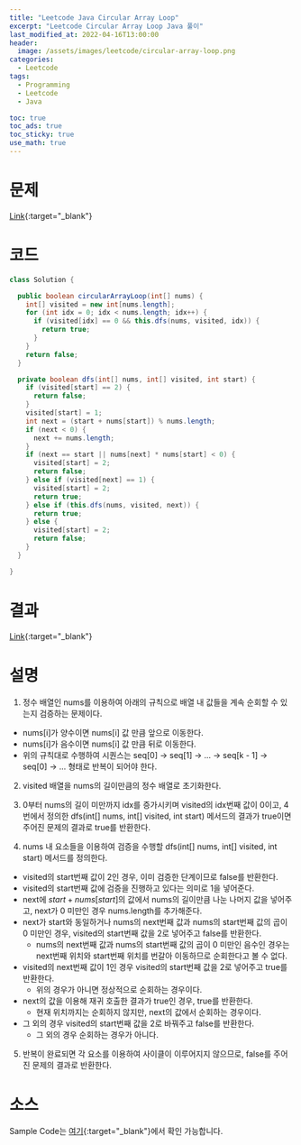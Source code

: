 ```yaml
---
title: "Leetcode Java Circular Array Loop"
excerpt: "Leetcode Circular Array Loop Java 풀이"
last_modified_at: 2022-04-16T13:00:00
header:
  image: /assets/images/leetcode/circular-array-loop.png
categories:
  - Leetcode
tags:
  - Programming
  - Leetcode
  - Java

toc: true
toc_ads: true
toc_sticky: true
use_math: true
---
```

# 문제
[Link](https://leetcode.com/problems/circular-array-loop/){:target="_blank"}

# 코드
```java
class Solution {

  public boolean circularArrayLoop(int[] nums) {
    int[] visited = new int[nums.length];
    for (int idx = 0; idx < nums.length; idx++) {
      if (visited[idx] == 0 && this.dfs(nums, visited, idx)) {
        return true;
      }
    }
    return false;
  }

  private boolean dfs(int[] nums, int[] visited, int start) {
    if (visited[start] == 2) {
      return false;
    }
    visited[start] = 1;
    int next = (start + nums[start]) % nums.length;
    if (next < 0) {
      next += nums.length;
    }
    if (next == start || nums[next] * nums[start] < 0) {
      visited[start] = 2;
      return false;
    } else if (visited[next] == 1) {
      visited[start] = 2;
      return true;
    } else if (this.dfs(nums, visited, next)) {
      return true;
    } else {
      visited[start] = 2;
      return false;
    }
  }

}
```

# 결과
[Link](https://leetcode.com/submissions/detail/681221745/){:target="_blank"}

# 설명
1. 정수 배열인 nums를 이용하여 아래의 규칙으로 배열 내 값들을 계속 순회할 수 있는지 검증하는 문제이다.
- nums[i]가 양수이면 nums[i] 값 만큼 앞으로 이동한다.
- nums[i]가 음수이면 nums[i] 값 만큼 뒤로 이동한다.
- 위의 규칙대로 수행하여 시퀀스는 seq[0] -> seq[1] -> ... -> seq[k - 1] -> seq[0] -> ... 형태로 반복이 되어야 한다.

2. visited 배열을 nums의 길이만큼의 정수 배열로 초기화한다.

3. 0부터 nums의 길이 미만까지 idx를 증가시키며 visited의 idx번째 값이 0이고, 4번에서 정의한 dfs(int[] nums, int[] visited, int start) 메서드의 결과가 true이면 주어진 문제의 결과로 true를 반환한다.

4. nums 내 요소들을 이용하여 검증을 수행할 dfs(int[] nums, int[] visited, int start) 메서드를 정의한다.
- visited의 start번째 값이 2인 경우, 이미 검증한 단계이므로 false를 반환한다.
- visited의 start번째 값에 검증을 진행하고 있다는 의미로 1을 넣어준다.
- next에 $start + nums[start]$의 값에서 nums의 길이만큼 나눈 나머지 값을 넣어주고, next가 0 미만인 경우 nums.length를 추가해준다.
- next가 start와 동일하거나 nums의 next번째 값과 nums의 start번째 값의 곱이 0 미만인 경우, visited의 start번째 값을 2로 넣어주고 false를 반환한다.
  - nums의 next번째 값과 nums의 start번째 값의 곱이 0 미만인 음수인 경우는 next번째 위치와 start번째 위치를 번갈아 이동하므로 순회한다고 볼 수 없다.
- visited의 next번째 값이 1인 경우 visited의 start번째 값을 2로 넣어주고 true를 반환한다.
  - 위의 경우가 아니면 정상적으로 순회하는 경우이다.
- next의 값을 이용해 재귀 호출한 결과가 true인 경우, true를 반환한다.
  - 현재 위치까지는 순회하지 않지만, next의 값에서 순회하는 경우이다.
- 그 외의 경우 visited의 start번째 값을 2로 바꿔주고 false를 반환한다.
  - 그 외의 경우 순회하는 경우가 아니다.

5. 반복이 완료되면 각 요소를 이용하여 사이클이 이루어지지 않으므로, false를 주어진 문제의 결과로 반환한다.

# 소스
Sample Code는 [여기](https://github.com/GracefulSoul/leetcode/blob/master/src/main/java/gracefulsoul/problems/CircularArrayLoop.java){:target="_blank"}에서 확인 가능합니다.
